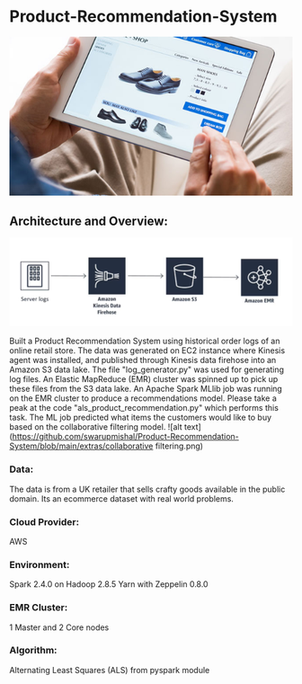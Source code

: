 # Product-Recommendation-System
![alt text](https://github.com/swarupmishal/Product-Recommendation-System/blob/main/extras/overview.png)

## Architecture and Overview:
![alt text](https://github.com/swarupmishal/Product-Recommendation-System/blob/main/extras/architecture.png)

Built a Product Recommendation System using historical order logs of an online retail store. The data was generated on EC2 instance where Kinesis agent was installed, and published through Kinesis data firehose into an Amazon S3 data lake. The file "log_generator.py" was used for generating log files. An Elastic MapReduce (EMR) cluster was spinned up to pick up these files from the S3 data lake. An Apache Spark MLlib job was running on the EMR cluster to produce a recommendations model. Please take a peak at the code "als_product_recommendation.py" which performs this task. The ML job predicted what items the customers would like to buy based on the collaborative filtering model.
![alt text](https://github.com/swarupmishal/Product-Recommendation-System/blob/main/extras/collaborative filtering.png)

### Data:
The data is from a UK retailer that sells crafty goods available in the public domain. Its an ecommerce dataset with real world problems.

### Cloud Provider:
AWS
### Environment: 
Spark 2.4.0 on Hadoop 2.8.5 Yarn with Zeppelin 0.8.0
### EMR Cluster: 
1 Master and 2 Core nodes
### Algorithm: 
Alternating Least Squares (ALS) from pyspark module
